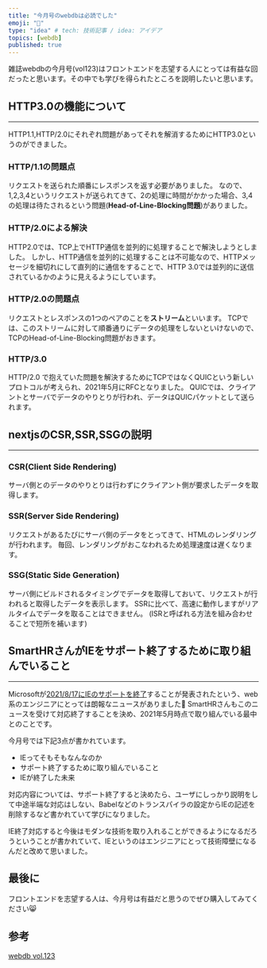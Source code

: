 ```yaml
---
title: "今月号のwebdbは必読でした"
emoji: "📖"
type: "idea" # tech: 技術記事 / idea: アイデア
topics: [webdb]
published: true
---
```


雑誌webdbの今月号(vol123)はフロントエンドを志望する人にとっては有益な回だったと思います。その中でも学びを得られたところを説明したいと思います。

## HTTP3.0の機能について

---

HTTP1.1,HTTP/2.0にそれぞれ問題があってそれを解消するためにHTTP3.0というのができました。

### HTTP/1.1の問題点

リクエストを送られた順番にレスポンスを返す必要がありました。
なので、1,2,3,4というリクエストが送られてきて、2の処理に時間がかかった場合、3,4の処理は待たされるという問題(**Head-of-Line-Blocking問題**)がありました。

### HTTP/2.0による解決

HTTP2.0では、TCP上でHTTP通信を並列的に処理することで解決しようとしました。
しかし、HTTP通信を並列的に処理することは不可能なので、HTTPメッセージを細切れにして直列的に通信をすることで、HTTP 3.0では並列的に送信されているかのように見えるようにしています。

### HTTP/2.0の問題点

リクエストとレスポンスの1つのペアのことを**ストリーム**といいます。
TCPでは、このストリームに対して順番通りにデータの処理をしないといけないので、
TCPのHead-of-Line-Blocking問題がおきます。

### HTTP/3.0

HTTP/2.0 で抱えていた問題を解決するためにTCPではなくQUICという新しいプロトコルが考えられ、2021年5月にRFCとなりました。
QUICでは、クライアントとサーバでデータのやりとりが行われ、データはQUICパケットとして送られます。

## nextjsのCSR,SSR,SSGの説明

---

### CSR(Client Side Rendering)

サーバ側とのデータのやりとりは行わずにクライアント側が要求したデータを取得します。

### SSR(Server Side Rendering)

リクエストがあるたびにサーバ側のデータをとってきて、HTMLのレンダリングが行われます。
毎回、レンダリングがおこなわれるため処理速度は遅くなります。

### SSG(Static Side Generation)

サーバ側にビルドされるタイミングでデータを取得しておいて、リクエストが行われると取得したデータを表示します。
SSRに比べて、高速に動作しますがリアルタイムでデータを取ることはできません。
(ISRと呼ばれる方法を組み合わせることで短所を補います)

## SmartHRさんがIEをサポート終了するために取り組んでいること

---
Microsoftが[2021/8/17にIEのサポートを終了](https://blogs.windows.com/japan/2020/08/18/microsoft-365-apps-say-farewell-to-internet-explorer-11/)することが発表されたという、web系のエンジニアにとっては朗報なニュースがありました🎉
SmartHRさんもこのニュースを受けて対応終了することを決め、2021年5月時点で取り組んでいる最中とのことです。

今月号では下記3点が書かれています。

- IEってそもそもなんなのか
- サポート終了するために取り組んでいること
- IEが終了した未来

対応内容については、サポート終了すると決めたら、ユーザにしっかり説明をして中途半端な対応はしない、Babelなどのトランスパイラの設定からIEの記述を削除するなど書かれていて学びになりました。

IE終了対応すると今後はモダンな技術を取り入れることができるようになるだろうということが書かれていて、IEというのはエンジニアにとって技術障壁になるんだと改めて思いました。

## 最後に

フロントエンドを志望する人は、今月号は有益だと思うのでぜひ購入してみてください😸

## 参考

[webdb vol.123](https://gihyo.jp/magazine/wdpress/archive/2021/vol123)
